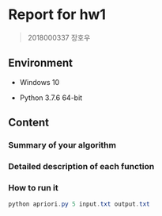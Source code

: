 # Report for hw1

> 2018000337 장호우

## Environment

* Windows 10

* Python 3.7.6 64-bit



## Content

### Summary of your algorithm



### Detailed description of each function



### How to run it

```powershell
python apriori.py 5 input.txt output.txt
```

